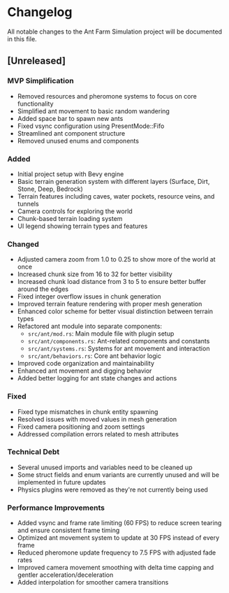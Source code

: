 # Changelog

All notable changes to the Ant Farm Simulation project will be documented in this file.

## [Unreleased]

### MVP Simplification

- Removed resources and pheromone systems to focus on core functionality
- Simplified ant movement to basic random wandering
- Added space bar to spawn new ants
- Fixed vsync configuration using PresentMode::Fifo
- Streamlined ant component structure
- Removed unused enums and components

### Added

- Initial project setup with Bevy engine
- Basic terrain generation system with different layers (Surface, Dirt, Stone, Deep, Bedrock)
- Terrain features including caves, water pockets, resource veins, and tunnels
- Camera controls for exploring the world
- Chunk-based terrain loading system
- UI legend showing terrain types and features

### Changed

- Adjusted camera zoom from 1.0 to 0.25 to show more of the world at once
- Increased chunk size from 16 to 32 for better visibility
- Increased chunk load distance from 3 to 5 to ensure better buffer around the edges
- Fixed integer overflow issues in chunk generation
- Improved terrain feature rendering with proper mesh generation
- Enhanced color scheme for better visual distinction between terrain types
- Refactored ant module into separate components:
  - `src/ant/mod.rs`: Main module file with plugin setup
  - `src/ant/components.rs`: Ant-related components and constants
  - `src/ant/systems.rs`: Systems for ant movement and interaction
  - `src/ant/behaviors.rs`: Core ant behavior logic
- Improved code organization and maintainability
- Enhanced ant movement and digging behavior
- Added better logging for ant state changes and actions

### Fixed

- Fixed type mismatches in chunk entity spawning
- Resolved issues with moved values in mesh generation
- Fixed camera positioning and zoom settings
- Addressed compilation errors related to mesh attributes

### Technical Debt

- Several unused imports and variables need to be cleaned up
- Some struct fields and enum variants are currently unused and will be implemented in future updates
- Physics plugins were removed as they're not currently being used

### Performance Improvements

- Added vsync and frame rate limiting (60 FPS) to reduce screen tearing and ensure consistent frame timing
- Optimized ant movement system to update at 30 FPS instead of every frame
- Reduced pheromone update frequency to 7.5 FPS with adjusted fade rates
- Improved camera movement smoothing with delta time capping and gentler acceleration/deceleration
- Added interpolation for smoother camera transitions
